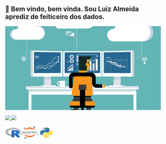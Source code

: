 ## 👊 Bem vindo, bem vinda. Sou Luiz Almeida aprediz de feiticeiro dos dados.

![image](https://github.com/LuizAlmeida71/LuizAlmeida71/blob/main/Cientistas-de-Dados3.jpg)

<div>
  <a href="https://github.com/LuizAlmeida71">
  <img height="170em" src="https://github-readme-stats.vercel.app/api?username=LuizAlmeida71&show_icons=true&theme=calm&include_all_commits=true&count_private=true"/>
  <img height="170em" src="https://github-readme-stats.vercel.app/api/top-langs/?username=LuizAlmeida71&layout=compact&langs_count=7&theme=calm"/>
</div>

<div style="display: inline_block"><br>
  <img align="center" alt="Rafa-Js" height="40" width="50" src="https://raw.githubusercontent.com/devicons/devicon/master/icons/r/r-original.svg">
  <img align="center" alt="Rafa-Ts" height="40" width="50" src="https://raw.githubusercontent.com/devicons/devicon/master/icons/jupyter/jupyter-original-wordmark.svg">  
  <img align="center" alt="Rafa-Python" height="40" width="50" src="https://raw.githubusercontent.com/devicons/devicon/master/icons/python/python-original.svg">   
</div>
  
##
  

  
<!--**LuizAlmeida71/LuizAlmeida71** is a ✨ _special_ ✨ repository because its `README.md` (this file) appears on your GitHub profile.
Here are some ideas to get you started:

- 🔭 I’m currently working on ...
- 🌱 I’m currently learning ...
- 👯 I’m looking to collaborate on ...
- 🤔 I’m looking for help with ...
- 💬 Ask me about ...
- 📫 How to reach me: ...
- 😄 Pronouns: ...
- ⚡ Fun fact: ...
-->
